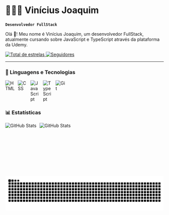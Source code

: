 # 👨🏻‍💻 Vinícius Joaquim

**`Desenvolvedor FullStack`**

<p>Olá 👋! Meu nome é Vinícius Joaquim, um desenvolvedor FullStack, atualmente cursando sobre JavaScript e TypeScript através da plataforma da Udemy.</p>

<div align="left">
    <a href="https://github.com/Vinicius-J?tab=repositories&sort=stargazers">
        <img 
            alt="Total de estrelas" 
            title="Total de estrelas GitHub" 
            src="https://custom-icon-badges.demolab.com/github/stars/Vinicius-J?color=55960c&style=for-the-badge&labelColor=488207&logo=star&label=estrelas"
        />
    </a>
    <a href="https://github.com/Vinicius-J?tab=followers">
        <img 
            alt="Seguidores" 
            title="Me siga no GitHub" 
            src="https://custom-icon-badges.demolab.com/github/followers/Vinicius-J?color=236ad3&labelColor=1155ba&style=for-the-badge&logo=github&label=Seguidores&logoColor=white"
        />
    </a>
</div>

---

### 🤖 Linguagens e Tecnologias

<img 
    align="left" 
    alt="HTML"
    title="HTML" 
    width="30px" 
    style="padding-right: 10px;" 
    src="https://cdn.jsdelivr.net/gh/devicons/devicon@latest/icons/html5/html5-original.svg" 
/>
<img 
    align="left" 
    alt="CSS" 
    title="CSS"
    width="30px" 
    style="padding-right: 10px;" 
    src="https://cdn.jsdelivr.net/gh/devicons/devicon@latest/icons/css3/css3-original.svg" 
/>
<img 
    align="left" 
    alt="JavaScript" 
    title="JavaScript"
    width="30px" 
    style="padding-right: 10px;" 
    src="https://cdn.jsdelivr.net/gh/devicons/devicon@latest/icons/javascript/javascript-original.svg" 
/>
<img 
    align="left" 
    alt="TypeScript"
    title="TypeScript" 
    width="30px" 
    style="padding-right: 10px;" 
    src="https://cdn.jsdelivr.net/gh/devicons/devicon@latest/icons/typescript/typescript-original.svg" 
/>
<img 
    align="left" 
    alt="Git" 
    title="Git"
    width="30px" 
    style="padding-right: 10px;" 
    src="https://cdn.jsdelivr.net/gh/devicons/devicon@latest/icons/git/git-original.svg" 
/>

<br clear="both">

### 📊 Estatísticas

<div>
  <img 
    align="left"
    alt="GitHub Stats"
    height="170"
    style="padding-right: 10px;"
    src="https://github-readme-stats.vercel.app/api?username=Vinicius-J&show_icons=true&theme=tokyonight&include_all_commits=true&locale=pt-br"
  />

<img
      align="left"
      alt="GitHub Stats"
      height="170"
      src="https://github-readme-stats.vercel.app/api/top-langs/?username=vinicius-J&theme=tokyonight&layout=compact&custom_title=Tecnologias&langs_count=9"
  />

  <picture align="center">
  <source media="(prefers-color-scheme: dark)" srcset="https://raw.githubusercontent.com/Vinicius-J/Vinicius-J/output/github-contribution-grid-snake-dark.svg">
  <source media="(prefers-color-scheme: light)" srcset="https://raw.githubusercontent.com/Vinicius-J/Vinicius-J/output/github-contribution-grid-snake-dark.svg">
  <img align="center" alt="github contribution grid snake animation" src="https://raw.githubusercontent.com/Vinicius-J/Vinicius-J/output/github-contribution-grid-snake.svg">
</picture>

 <!-- <img align="right" height="150" src="https://i.imgflip.com/9cbfsd.gif" /> -->
  
</div>

<br clear="both">

<!-- ### 🖥️ Portifólio

- [Projeto 1](#)
- [Projeto 2](#)
- [Projeto 3](#)
- [Projeto 4](#)
- [Projeto 5](#) -->
